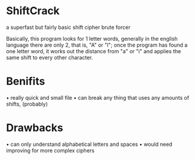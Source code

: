 # ShiftCrack
a superfast but fairly basic shift cipher brute forcer

Basically, this  program looks for 1 letter words, generally in the english language there are only 2, that is, "A" or "I"; once the program has found a one letter word, it works out the distance from "a" or "i" and applies the same shift to every other character.

# Benifits
• really quick and small file
• can break any thing that uses any amounts of shifts, (probably)

# Drawbacks
• can only understand alphabetical letters and spaces
• would need improving for more complex ciphers
